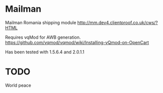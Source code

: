 Mailman
=======

Mailman Romania shipping module
http://mm.dev4.clientproof.co.uk/cws/?HTML

Requires vqMod for AWB generation.
https://github.com/vqmod/vqmod/wiki/Installing-vQmod-on-OpenCart

Has been tested with 1.5.6.4 and 2.0.1.1

TODO
====
World peace